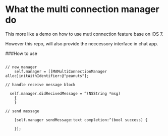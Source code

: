 # What the multi connection manager do

This more like a demo on how to use muti connection feature base on iOS 7.

However this repo, will also provide the neccessory interface in chat app.

###How to use

```

// new manager
    self.manager = [[MAMultiConnectionManager alloc]initWithIdentifier:@"peanuts"];

// handle receive message block

  self.manager.didRecivedMessage = ^(NSString *msg)
    {
    }

// send message

    [self.manager sendMessage:text completion:^(bool success) {

    }];

```
